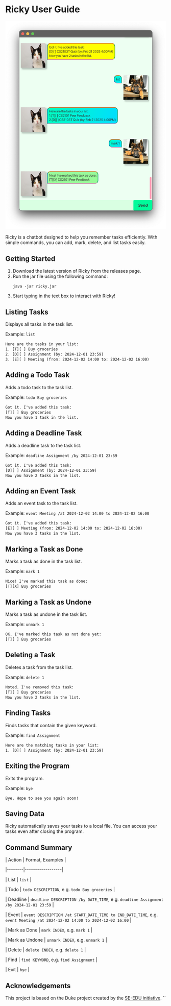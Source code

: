 # Ricky User Guide

![Screenshot of Ricky](Ui.png)

Ricky is a chatbot designed to help you remember tasks efficiently. With simple commands, you can add, mark, delete, 
and list tasks easily.

## Getting Started
1. Download the latest version of Ricky from the releases page.
2. Run the jar file using the following command:
    ```
    java -jar ricky.jar
    ```
3. Start typing in the text box to interact with Ricky!

## Listing Tasks

Displays all tasks in the task list.

Example: `list`

```
Here are the tasks in your list:
1. [T][ ] Buy groceries
2. [D][ ] Assignment (by: 2024-12-01 23:59)
3. [E][ ] Meeting (from: 2024-12-02 14:00 to: 2024-12-02 16:00)
```

## Adding a Todo Task

Adds a todo task to the task list.

Example: `todo Buy groceries`

```
Got it. I've added this task:
[T][ ] Buy groceries
Now you have 1 task in the list.
```


## Adding a Deadline Task

Adds a deadline task to the task list.

Example: `deadline Assignment /by 2024-12-01 23:59`

```
Got it. I've added this task:
[D][ ] Assignment (by: 2024-12-01 23:59)
Now you have 2 tasks in the list.
```

## Adding an Event Task

Adds an event task to the task list.

Example: `event Meeting /at 2024-12-02 14:00 to 2024-12-02 16:00`

```
Got it. I've added this task:
[E][ ] Meeting (from: 2024-12-02 14:00 to: 2024-12-02 16:00)
Now you have 3 tasks in the list.
```

## Marking a Task as Done

Marks a task as done in the task list.

Example: `mark 1`

```
Nice! I've marked this task as done:
[T][X] Buy groceries
```

## Marking a Task as Undone

Marks a task as undone in the task list.

Example: `unmark 1`

```
OK, I've marked this task as not done yet:
[T][ ] Buy groceries
```

## Deleting a Task

Deletes a task from the task list.

Example: `delete 1`

```
Noted. I've removed this task:
[T][ ] Buy groceries
Now you have 2 tasks in the list.
```

## Finding Tasks

Finds tasks that contain the given keyword.

Example: `find Assignment`

``` 
Here are the matching tasks in your list:
1. [D][ ] Assignment (by: 2024-12-01 23:59)
``` 

## Exiting the Program

Exits the program.

Example: `bye`

``` 
Bye. Hope to see you again soon!
```

## Saving Data

Ricky automatically saves your tasks to a local file. You can access your tasks even after closing the program.

## Command Summary

| Action | Format, Examples |

|--------|------------------|

| List | `list` |

| Todo | `todo DESCRIPTION`, e.g. `todo Buy groceries` |

| Deadline | `deadline DESCRIPTION /by DATE_TIME`, e.g. `deadline Assignment /by 2024-12-01 23:59` |

| Event | `event DESCRIPTION /at START_DATE_TIME to END_DATE_TIME`, e.g. `event Meeting /at 2024-12-02 14:00 to 2024-12-02 16:00` |

| Mark as Done | `mark INDEX`, e.g. `mark 1` |

| Mark as Undone | `unmark INDEX`, e.g. `unmark 1` |

| Delete | `delete INDEX`, e.g. `delete 1` |

| Find | `find KEYWORD`, e.g. `find Assignment` |

| Exit | `bye` |

## Acknowledgements

This project is based on the Duke project created by the [SE-EDU initiative](https://se-education.org/).
``